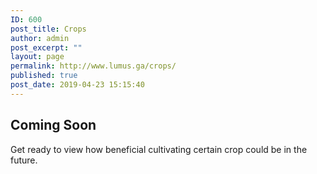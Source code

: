 ```yaml
---
ID: 600
post_title: Crops
author: admin
post_excerpt: ""
layout: page
permalink: http://www.lumus.ga/crops/
published: true
post_date: 2019-04-23 15:15:40
---
```

<h2>Coming Soon</h2>
Get ready to view how beneficial cultivating certain crop could be in the future.